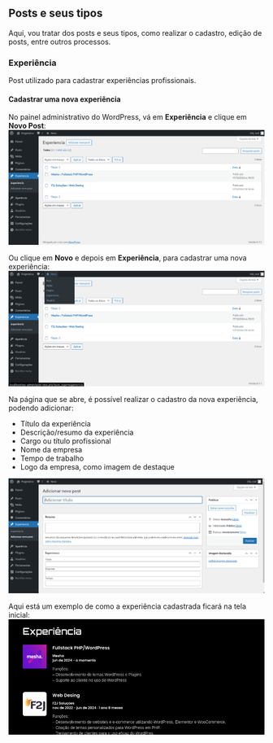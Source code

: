 ## Posts e seus tipos

Aqui, vou tratar dos posts e seus tipos, como realizar o cadastro, edição de posts, entre outros processos.

### Experiência

Post utilizado para cadastrar experiências profissionais.

#### Cadastrar uma nova experiência

No painel administrativo do WordPress, vá em **Experiência** e clique em **Novo Post**:
![experiencia](images/painel_experiencia.png)

Ou clique em **Novo** e depois em **Experiência**, para cadastrar uma nova experiência:
![novo_experiencia](images/novo_experiencia.png)

Na página que se abre, é possível realizar o cadastro da nova experiência, podendo adicionar:

- Título da experiência
- Descrição/resumo da experiência
- Cargo ou título profissional
- Nome da empresa
- Tempo de trabalho
- Logo da empresa, como imagem de destaque

![cadastro_experiencia](images/cadastro_experiencia.png)

Aqui está um exemplo de como a experiência cadastrada ficará na tela inicial:
![experiencia_representacao](images/experiencia_representacao.png)
